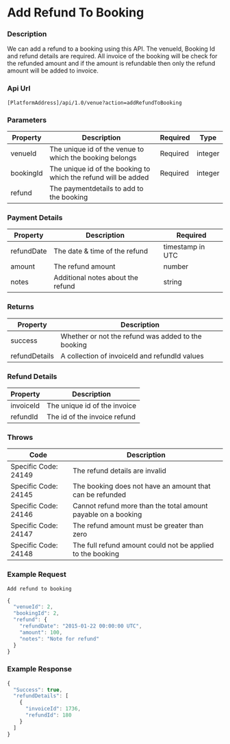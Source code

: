 # Add Refund To Booking

### Description

We can add a refund to a booking using this API. The venueId, Booking Id and refund details are required. All invoice of the booking will be check for the refunded amount and if the amount is refundable then only the refund amount will be added to invoice.

### Api Url

`[PlatformAddress]/api/1.0/venue?action=addRefundToBooking`

### Parameters

| Property | Description | Required | Type |
| -------- | ----------- | -------- | ---- |
| venueId   | The unique id of the venue to which the booking belongs        | Required	| integer | 
| bookingId | The unique id of the booking to which the refund will be added | Required	| integer |
| refund    | The paymentdetails to add to the booking                       |          |         |

### Payment Details

| Property | Description | Required |
| -------- | ----------- | -------- |
| refundDate| The date & time of the refund   	| timestamp in UTC |
| amount    | The refund amount                 | number |
| notes     | Additional notes about the refund | string | 

### Returns

| Property | Description |
| ---------| ----------- |
| success       | Whether or not the refund was added to the booking |
| refundDetails | A collection of invoiceId and refundId values      |

### Refund Details

| Property | Description |
| ---------| ----------- |
| invoiceId | The unique id of the invoice |
| refundId  | The id of the invoice refund |

### Throws

| Code | Description |
| ---- | ----------- |
| Specific Code: 24149 | The refund details are invalid                                |
| Specific Code: 24145 | The booking does not have an amount that can be refunded      |
| Specific Code: 24146 | Cannot refund more than the total amount payable on a booking |
| Specific Code: 24147 | The refund amount must be greater than zero                   |
| Specific Code: 24148 | The full refund amount could not be applied to the booking    |

### Example Request

`Add refund to booking`

```javascript
{
  "venueId": 2,
  "bookingId": 2,
  "refund": {
    "refundDate": "2015-01-22 00:00:00 UTC",
    "amount": 100,
    "notes": "Note for refund"
  }
}
```

### Example Response

```javascript
{
  "Success": true,
  "refundDetails": [
    {
      "invoiceId": 1736,
      "refundId": 180
    }
  ]
}
```

